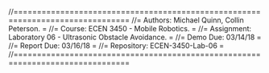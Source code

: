 //===============================================================================
//= Authors:	Michael Quinn, Collin Peterson.									=
//= Course:		ECEN 3450 - Mobile Robotics.									=
//= Assignment:	Laboratory 06 - Ultrasonic Obstacle Avoidance.					=
//= Demo Due:	03/14/18														=
//= Report Due:	03/16/18														=
//= Repository:	ECEN-3450-Lab-06												=
//===============================================================================